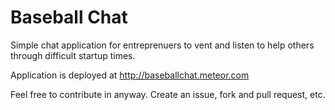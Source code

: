 Baseball Chat
==========

Simple chat application for entreprenuers to vent and listen to help others through difficult startup times.

Application is deployed at <http://baseballchat.meteor.com>

Feel free to contribute in anyway. Create an issue, fork and pull request, etc.
